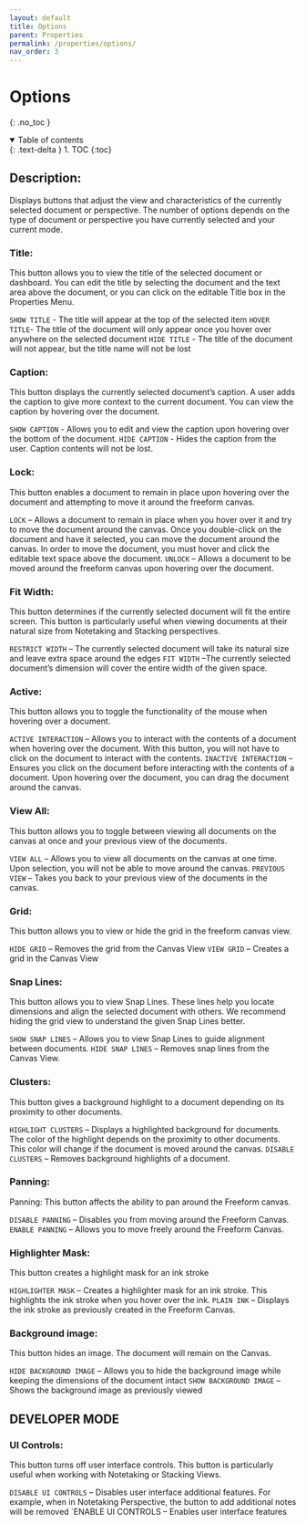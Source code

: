 ```yaml
---
layout: default
title: Options
parent: Properties
permalink: /properties/options/
nav_order: 3
---
```


# Options
{: .no_toc }

<details open markdown="block">
  <summary>
    Table of contents
  </summary>
  {: .text-delta }
1. TOC
{:toc}
</details>

## Description: 
Displays buttons that adjust the view and characteristics of the currently selected document or perspective. The number of options depends on the type of document or perspective you have currently selected and your current mode.

### Title:
This button allows you to view the title of the selected document or dashboard. You can edit the title by selecting the document and the text area above the document, or you can click on the editable Title box in the Properties Menu.

`SHOW TITLE` - The title will appear at the top of the selected item
`HOVER TITLE`- The title of the document will only appear once you hover over anywhere on the selected document
`HIDE TITLE` - The title of the document will not appear, but the title name will not be lost

### Caption:
This button displays the currently selected document’s caption. A user adds the caption to give more context to the current document. You can view the caption by hovering over the document.

`SHOW CAPTION` - Allows you to edit and view the caption upon hovering over the bottom of the document.
`HIDE CAPTION` - Hides the caption from the user. Caption contents will not be lost. 

### Lock:
This button enables a document to remain in place upon hovering over the document and attempting to move it around the freeform canvas.

`LOCK` – Allows a document to remain in place when you hover over it and try to move the document around the canvas. Once you double-click on the document and have it selected, you can move the document around the canvas. In order to move the document, you must hover and click the editable text space above the document.
`UNLOCK` – Allows a document to be moved around the freeform canvas upon hovering over the document. 

### Fit Width: 
This button determines if the currently selected document will fit the entire screen. This button is particularly useful when viewing documents at their natural size from Notetaking and Stacking perspectives. 

`RESTRICT WIDTH` – The currently selected document will take its natural size and leave extra space around the edges
`FIT WIDTH` –The currently selected document’s dimension will cover the entire width of the given space.

### Active:
This button allows you to toggle the functionality of the mouse when hovering over a document. 

`ACTIVE INTERACTION` – Allows you to interact with the contents of a document when hovering over the document. With this button, you will not have to click on the document to interact with the contents.
`INACTIVE INTERACTION` – Ensures you click on the document before interacting with the contents of a document. Upon hovering over the document, you can drag the document around the canvas.

### View All: 
This button allows you to toggle between viewing all documents on the canvas at once and your previous view of the documents. 

`VIEW ALL` – Allows you to view all documents on the canvas at one time. Upon selection, you will not be able to move around the canvas. 
`PREVIOUS VIEW` –  Takes you back to your previous view of the documents in the canvas. 


### Grid: 
This button allows you to view or hide the grid in the freeform canvas view. 

`HIDE GRID` – Removes the grid from the Canvas View
`VIEW GRID` – Creates a grid in the Canvas View

### Snap Lines:
This button allows you to view Snap Lines. These lines help you locate dimensions and align the selected document with others. We recommend hiding the grid view to understand the given Snap Lines better.

`SHOW SNAP LINES` – Allows you to view Snap Lines to guide alignment between documents.
`HIDE SNAP LINES` – Removes snap lines from the Canvas View.

### Clusters: 
This button gives a background highlight to a document depending on its proximity to other documents. 

`HIGHLIGHT CLUSTERS` – Displays a highlighted background for documents. The color of the highlight depends on the proximity to other documents. This color will change if the document is moved around the canvas. 
`DISABLE CLUSTERS` – Removes background highlights of a document. 

### Panning: 
Panning:
This button affects the ability to pan around the Freeform canvas. 

`DISABLE PANNING` – Disables you from moving around the Freeform Canvas.
` ENABLE PANNING` – Allows you to move freely around the Freeform Canvas.

### Highlighter Mask:
This button creates a highlight mask for an ink stroke

`HIGHLIGHTER MASK` – Creates a highlighter mask for an ink stroke. This highlights the ink stroke when you hover over the ink.
`PLAIN INK` – Displays the ink stroke as previously created in the Freeform Canvas.

### Background image: 
This button hides an image. The document will remain on the Canvas.

`HIDE BACKGROUND IMAGE` – Allows you to hide the background image while keeping the dimensions of the document intact
`SHOW BACKGROUND IMAGE` – Shows the background image as previously viewed

## DEVELOPER MODE

### UI Controls:
This button turns off user interface controls. This button is particularly useful when working with Notetaking or Stacking Views.

`DISABLE UI CONTROLS` – Disables user interface additional features. For example, when in Notetaking Perspective, the button to add additional notes will be removed
`ENABLE UI CONTROLS – Enables user interface features

